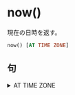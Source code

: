 # now()

現在の日時を返す。

```sql
now() [AT TIME ZONE]
```

## 句

<details><summary>AT TIME ZONE</summary>

```sql
AT TIME ZONE '<time_zone>'
```

### パラメータ

<details><summary>time_zone</summary>
</details>

</details>
